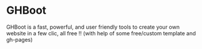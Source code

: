 # GHBoot
GHBoot is a fast, powerful, and user friendly tools to create your own website in a few clic, all free !! (with help of some free/custom template and gh-pages)
